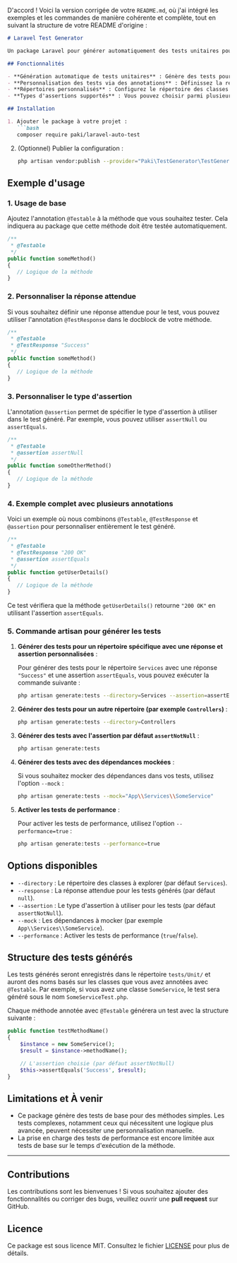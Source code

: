D'accord ! Voici la version corrigée de votre `README.md`, où j'ai intégré les exemples et les commandes de manière cohérente et complète, tout en suivant la structure de votre README d'origine :

```markdown
# Laravel Test Generator

Un package Laravel pour générer automatiquement des tests unitaires pour les méthodes annotées avec `@Testable`.

## Fonctionnalités

- **Génération automatique de tests unitaires** : Génère des tests pour les méthodes annotées avec `@Testable`.
- **Personnalisation des tests via des annotations** : Définissez la réponse attendue avec `@TestResponse` et le type d'assertion avec `@assertion` directement dans le docblock des méthodes.
- **Répertoires personnalisés** : Configurez le répertoire des classes à explorer (par défaut `Services`).
- **Types d'assertions supportés** : Vous pouvez choisir parmi plusieurs types d'assertions comme `assertEquals`, `assertNotNull`, `assertNull`, etc.

## Installation

1. Ajouter le package à votre projet :
   ```bash
   composer require paki/laravel-auto-test
   ```

2. (Optionnel) Publier la configuration :
   ```bash
   php artisan vendor:publish --provider="Paki\TestGenerator\TestGeneratorServiceProvider"
   ```

## Exemple d'usage

### 1. Usage de base

Ajoutez l'annotation `@Testable` à la méthode que vous souhaitez tester. Cela indiquera au package que cette méthode doit être testée automatiquement.

```php
/**
 * @Testable
 */
public function someMethod()
{
   // Logique de la méthode
}
```

### 2. Personnaliser la réponse attendue

Si vous souhaitez définir une réponse attendue pour le test, vous pouvez utiliser l'annotation `@TestResponse` dans le docblock de votre méthode.

```php
/**
 * @Testable
 * @TestResponse "Success"
 */
public function someMethod()
{
   // Logique de la méthode
}
```

### 3. Personnaliser le type d'assertion

L'annotation `@assertion` permet de spécifier le type d'assertion à utiliser dans le test généré. Par exemple, vous pouvez utiliser `assertNull` ou `assertEquals`.

```php
/**
 * @Testable
 * @assertion assertNull
 */
public function someOtherMethod()
{
   // Logique de la méthode
}
```

### 4. Exemple complet avec plusieurs annotations

Voici un exemple où nous combinons `@Testable`, `@TestResponse` et `@assertion` pour personnaliser entièrement le test généré.

```php
/**
 * @Testable
 * @TestResponse "200 OK"
 * @assertion assertEquals
 */
public function getUserDetails()
{
   // Logique de la méthode
}
```

Ce test vérifiera que la méthode `getUserDetails()` retourne `"200 OK"` en utilisant l'assertion `assertEquals`.

### 5. Commande artisan pour générer les tests

1. **Générer des tests pour un répertoire spécifique avec une réponse et assertion personnalisées** :

   Pour générer des tests pour le répertoire `Services` avec une réponse `"Success"` et une assertion `assertEquals`, vous pouvez exécuter la commande suivante :

   ```bash
   php artisan generate:tests --directory=Services --assertion=assertEquals --response="Success"
   ```

2. **Générer des tests pour un autre répertoire (par exemple `Controllers`)** :

   ```bash
   php artisan generate:tests --directory=Controllers
   ```

3. **Générer des tests avec l'assertion par défaut `assertNotNull`** :

   ```bash
   php artisan generate:tests
   ```

4. **Générer des tests avec des dépendances mockées** :

   Si vous souhaitez mocker des dépendances dans vos tests, utilisez l'option `--mock` :

   ```bash
   php artisan generate:tests --mock="App\\Services\\SomeService"
   ```

5. **Activer les tests de performance** :

   Pour activer les tests de performance, utilisez l'option `--performance=true` :

   ```bash
   php artisan generate:tests --performance=true
   ```

## Options disponibles

- `--directory` : Le répertoire des classes à explorer (par défaut `Services`).
- `--response` : La réponse attendue pour les tests générés (par défaut `null`).
- `--assertion` : Le type d'assertion à utiliser pour les tests (par défaut `assertNotNull`).
- `--mock` : Les dépendances à mocker (par exemple `App\\Services\\SomeService`).
- `--performance` : Activer les tests de performance (`true`/`false`).


## Structure des tests générés

Les tests générés seront enregistrés dans le répertoire `tests/Unit/` et auront des noms basés sur les classes que vous avez annotées avec `@Testable`. Par exemple, si vous avez une classe `SomeService`, le test sera généré sous le nom `SomeServiceTest.php`.

Chaque méthode annotée avec `@Testable` générera un test avec la structure suivante :

```php
public function testMethodName()
{
    $instance = new SomeService();
    $result = $instance->methodName();

    // L'assertion choisie (par défaut assertNotNull)
    $this->assertEquals('Success', $result);
}
```
## Limitations et À venir

- Ce package génère des tests de base pour des méthodes simples. Les tests complexes, notamment ceux qui nécessitent une logique plus avancée, peuvent nécessiter une personnalisation manuelle.
- La prise en charge des tests de performance est encore limitée aux tests de base sur le temps d'exécution de la méthode.

---

## Contributions

Les contributions sont les bienvenues ! Si vous souhaitez ajouter des fonctionnalités ou corriger des bugs, veuillez ouvrir une **pull request** sur GitHub.

## Licence

Ce package est sous licence MIT. Consultez le fichier [LICENSE](LICENSE) pour plus de détails.
```


